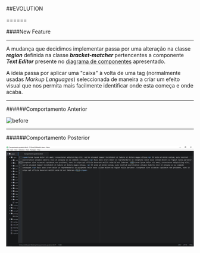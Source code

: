 ##EVOLUTION

======

####New Feature

------

A mudança que decidimos implementar passa por uma alteração na classe **_region_** definida na classe **_bracket-matcher_** pertencentes a componente **_Text Editor_** presente no [diagrama de componentes](https://raw.githubusercontent.com/DiogoXRP/atom/master/ESOF-docs/AtomComponentDiagram.jpg) apresentado.

A ideia passa por aplicar uma "caixa" à volta de uma tag (normalmente usadas *Markup Languages*) seleccionada de maneira a criar um efeito visual que nos permita mais facilmente identificar onde esta começa e onde acaba.

------

######Comportamento Anterior

![before]()

------

######Comportamento Posterior

![after](https://raw.githubusercontent.com/DiogoXRP/atom/master/ESOF-docs/after.jpg)
